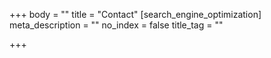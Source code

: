 +++
body = ""
title = "Contact"
[search_engine_optimization]
meta_description = ""
no_index = false
title_tag = ""

+++
